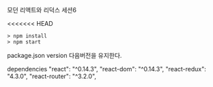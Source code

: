 모던 리액트와 리덕스 세션6

<<<<<<< HEAD
```
> npm install
> npm start
```

package.json version 다음버전을 유지한다. 

dependencies
"react": "^0.14.3",
"react-dom": "^0.14.3",
"react-redux": "4.3.0",
"react-router": "^3.2.0",
